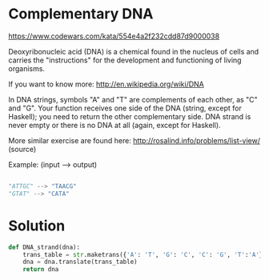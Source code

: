 # Complementary DNA

https://www.codewars.com/kata/554e4a2f232cdd87d9000038

Deoxyribonucleic acid (DNA) is a chemical found in the nucleus of cells and carries the "instructions" for the
development and functioning of living organisms.

If you want to know more: http://en.wikipedia.org/wiki/DNA

In DNA strings, symbols "A" and "T" are complements of each other, as "C" and "G". Your function receives one side of
the DNA (string, except for Haskell); you need to return the other complementary side. DNA strand is never empty or
there is no DNA at all (again, except for Haskell).

More similar exercise are found here: http://rosalind.info/problems/list-view/ (source)

Example: (input --> output)

```python

"ATTGC" --> "TAACG"
"GTAT" --> "CATA"

```

# Solution

```python
def DNA_strand(dna):
    trans_table = str.maketrans({'A': 'T', 'G': 'C', 'C': 'G', 'T':'A'})
    dna = dna.translate(trans_table)
    return dna 
```